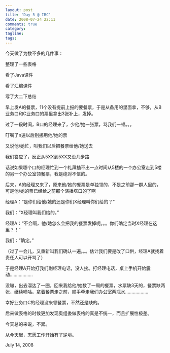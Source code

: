 ```yaml
---
layout: post
title: 'Day 5 @ IBC'
date: 2008-07-24 22:11
comments: true
category: 
tagline: 
tags:
---
```

    

今天做了为数不多的几件事：

整理了一些表格

看了Java课件

看了汇编课件

写了大二下总结

早上发A的餐票，11个没有提前上报的要餐票，于是从备用的里面拿，不够，从B业务口和C业务口的票里拿出3张补上，发掉。

过了一段时间，B口的经理来了，少他/她一张票，骂我们一顿。。。

叮嘱了n遍以后别挪用他/她的票

又说他/她忙，叫我们以后把餐票给他/她送去

我们答应了，反正从5XX到5XX又没几步路

话说如果哪个口的经理忙到一个礼拜抽不出一点时间从5楼的一个办公室走到5楼的另一个办公室领餐票，我是绝对不信的。

后来，A的经理又来了，原来他/她的餐票是单独领的，不是之前那一群人里的，可是他/她的票已经给之前那个演播塔口的了啊

经理A：“是你们给他/她的还是你们X经理叫你们给的？”

我们：“X经理叫我们给的。”

经理A：“不会啊，他/她怎么会把我的餐票发掉呢。。。你们确定当时X经理在这里？！”

我们：“确定。”

（过了一会儿，又重新叫我们确认一遍。。。估计我们要是改了口供，经理A就找着责任人可以开骂了）

于是经理A开始打我们副经理电话，没人接。打经理电话，桌上手机开始震动………………

没辙，出去溜达了一圈，回来我给他/她数了一周的餐票，水票缺3天的，餐票缺两张，继续嘀咕。拿着餐票走之前，顺手牵走我们办公室两瓶水………………

幸好业务口C的经理没来领餐票，不然还是缺的。

后来做表格的时候更加发现奥组委做表格的真是不统一，而且扩展性极差。

今天总的来说，不累。

从今天起，志愿工作开始有了逆境。

July 14, 2008
